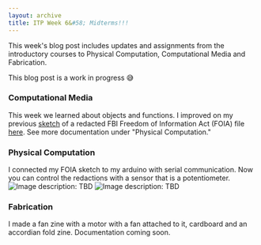 ```yaml
---
layout: archive
title: ITP Week 6&#58; Midterms!!!
---
```


This week's blog post includes updates and assignments from the introductory courses to Physical Computation, Computational Media and Fabrication.

This blog post is a work in progress 😅 


### Computational Media
This week we learned about objects and functions. I improved on my previous [sketch](https://editor.p5js.org/netanoir/sketches/9TsSxsCZk) of a redacted FBI Freedom of Information Act (FOIA) file [here](https://editor.p5js.org/netanoir/sketches/emvBKysRx). See more documentation under "Physical Computation."

### Physical Computation
I connected my FOIA sketch to my arduino with serial communication. Now you can control the redactions with a sensor that is a potentiometer.
![Image description: TBD](/assets/img/blog/itp-week6/foia_prototype1.gif)
![Image description: TBD](/assets/img/blog/itp-week6/foia_prototype2.gif)

### Fabrication
I made a fan zine with a motor with a fan attached to it, cardboard and an accordian fold zine. Documentation coming soon.

